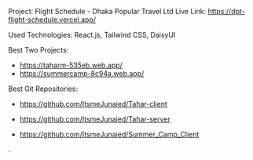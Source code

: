 Project: Flight Schedule - Dhaka Popular Travel Ltd
Live Link: https://dpt-flight-schedule.vercel.app/

Used Technologies: React.js, Tailwind CSS, DaisyUI


Best Two Projects:

- https://taharm-535eb.web.app/
- https://summercamp-8c94a.web.app/

Best Git Repositories:

- https://github.com/ItsmeJunaied/Tahar-client
- https://github.com/ItsmeJunaied/Tahar-server

- https://github.com/ItsmeJunaied/Summer_Camp_Client


.